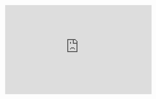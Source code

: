 <iframe src="https://kpmpower-my.sharepoint.com/personal/asad_kpmpower_com/_layouts/15/Doc.aspx?sourcedoc={dc90a65a-ffe2-4abd-a19b-e51808add55b}&amp;action=embedview" width="476px" height="288px" frameborder="0">This is an embedded <a target="_blank" href="https://office.com">Microsoft Office</a> document, powered by <a target="_blank" href="https://office.com/webapps">Office</a>.</iframe>

